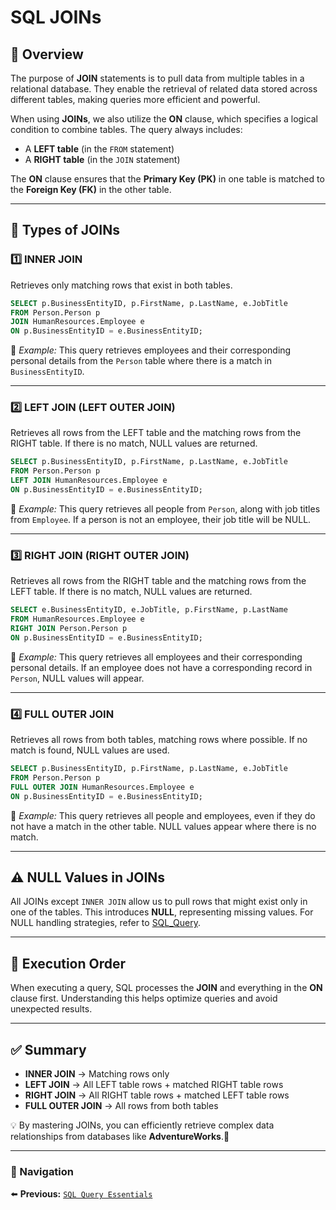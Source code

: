 # SQL JOINs 
## 📖 Overview  
The purpose of **JOIN** statements is to pull data from multiple tables in a relational database. They enable the retrieval of related data stored across different tables, making queries more efficient and powerful. 

When using **JOINs**, we also utilize the **ON** clause, which specifies a logical condition to combine tables. The query always includes:  
- A **LEFT table** (in the `FROM` statement)
- A **RIGHT table** (in the `JOIN` statement)

The **ON** clause ensures that the **Primary Key (PK)** in one table is matched to the **Foreign Key (FK)** in the other table.

---

## 🔗 Types of JOINs

### 1️⃣ INNER JOIN  
Retrieves only matching rows that exist in both tables.

```sql
SELECT p.BusinessEntityID, p.FirstName, p.LastName, e.JobTitle 
FROM Person.Person p
JOIN HumanResources.Employee e
ON p.BusinessEntityID = e.BusinessEntityID;
```
📌 *Example:* This query retrieves employees and their corresponding personal details from the `Person` table where there is a match in `BusinessEntityID`.

---

### 2️⃣ LEFT JOIN (LEFT OUTER JOIN)  
Retrieves all rows from the LEFT table and the matching rows from the RIGHT table. If there is no match, NULL values are returned.

```sql
SELECT p.BusinessEntityID, p.FirstName, p.LastName, e.JobTitle 
FROM Person.Person p
LEFT JOIN HumanResources.Employee e
ON p.BusinessEntityID = e.BusinessEntityID;
```
📌 *Example:* This query retrieves all people from `Person`, along with job titles from `Employee`. If a person is not an employee, their job title will be NULL.

---

### 3️⃣ RIGHT JOIN (RIGHT OUTER JOIN)  
Retrieves all rows from the RIGHT table and the matching rows from the LEFT table. If there is no match, NULL values are returned.

```sql
SELECT e.BusinessEntityID, e.JobTitle, p.FirstName, p.LastName 
FROM HumanResources.Employee e
RIGHT JOIN Person.Person p
ON p.BusinessEntityID = e.BusinessEntityID;
```
📌 *Example:* This query retrieves all employees and their corresponding personal details. If an employee does not have a corresponding record in `Person`, NULL values will appear.

---

### 4️⃣ FULL OUTER JOIN  
Retrieves all rows from both tables, matching rows where possible. If no match is found, NULL values are used.

```sql
SELECT p.BusinessEntityID, p.FirstName, p.LastName, e.JobTitle 
FROM Person.Person p
FULL OUTER JOIN HumanResources.Employee e
ON p.BusinessEntityID = e.BusinessEntityID;
```
📌 *Example:* This query retrieves all people and employees, even if they do not have a match in the other table. NULL values appear where there is no match.

---

## ⚠️ NULL Values in JOINs  
All JOINs except `INNER JOIN` allow us to pull rows that might exist only in one of the tables. This introduces **NULL**, representing missing values. For NULL handling strategies, refer to [SQL_Query](SQL_Query.md).

---

## 🔄 Execution Order  
When executing a query, SQL processes the **JOIN** and everything in the **ON** clause first. Understanding this helps optimize queries and avoid unexpected results.

---

## ✅ Summary  
- **INNER JOIN** → Matching rows only  
- **LEFT JOIN** → All LEFT table rows + matched RIGHT table rows  
- **RIGHT JOIN** → All RIGHT table rows + matched LEFT table rows  
- **FULL OUTER JOIN** → All rows from both tables  

💡 By mastering JOINs, you can efficiently retrieve complex data relationships from databases like **AdventureWorks**.🚀

---

### 🔗 Navigation
⬅️ **Previous:** [`SQL Query Essentials`](SQL_Query.md) 

